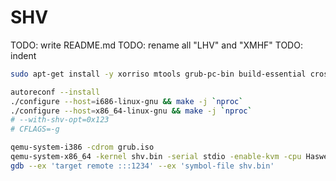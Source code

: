 # SHV

TODO: write README.md
TODO: rename all "LHV" and "XMHF"
TODO: indent

```sh
sudo apt-get install -y xorriso mtools grub-pc-bin build-essential crossbuild-essential-i386

autoreconf --install
./configure --host=i686-linux-gnu && make -j `nproc`
./configure --host=x86_64-linux-gnu && make -j `nproc`
# --with-shv-opt=0x123
# CFLAGS=-g

qemu-system-i386 -cdrom grub.iso
qemu-system-x86_64 -kernel shv.bin -serial stdio -enable-kvm -cpu Haswell,vmx=yes -smp 4 -display none
gdb --ex 'target remote :::1234' --ex 'symbol-file shv.bin'
```

